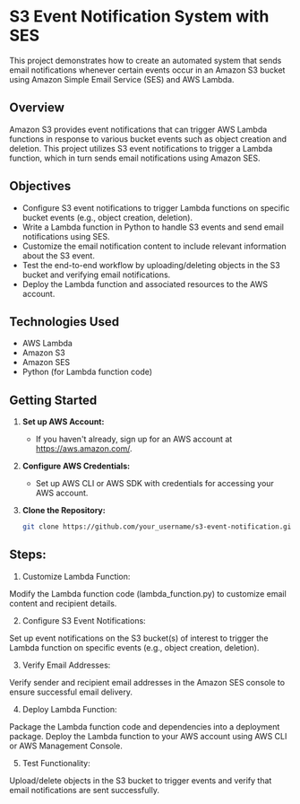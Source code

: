 # S3 Event Notification System with SES

This project demonstrates how to create an automated system that sends email notifications whenever certain events occur in an Amazon S3 bucket using Amazon Simple Email Service (SES) and AWS Lambda.

## Overview

Amazon S3 provides event notifications that can trigger AWS Lambda functions in response to various bucket events such as object creation and deletion. This project utilizes S3 event notifications to trigger a Lambda function, which in turn sends email notifications using Amazon SES.

## Objectives

- Configure S3 event notifications to trigger Lambda functions on specific bucket events (e.g., object creation, deletion).
- Write a Lambda function in Python to handle S3 events and send email notifications using SES.
- Customize the email notification content to include relevant information about the S3 event.
- Test the end-to-end workflow by uploading/deleting objects in the S3 bucket and verifying email notifications.
- Deploy the Lambda function and associated resources to the AWS account.

## Technologies Used

- AWS Lambda
- Amazon S3
- Amazon SES
- Python (for Lambda function code)

## Getting Started

1. **Set up AWS Account:**
   - If you haven't already, sign up for an AWS account at https://aws.amazon.com/.

2. **Configure AWS Credentials:**
   - Set up AWS CLI or AWS SDK with credentials for accessing your AWS account.

3. **Clone the Repository:**
   ```bash
   git clone https://github.com/your_username/s3-event-notification.git


## Steps:

1. Customize Lambda Function:

Modify the Lambda function code (lambda_function.py) to customize email content and recipient details.

2. Configure S3 Event Notifications:

Set up event notifications on the S3 bucket(s) of interest to trigger the Lambda function on specific events (e.g., object creation, deletion).

3. Verify Email Addresses:

Verify sender and recipient email addresses in the Amazon SES console to ensure successful email delivery.

4. Deploy Lambda Function:

Package the Lambda function code and dependencies into a deployment package.
Deploy the Lambda function to your AWS account using AWS CLI or AWS Management Console.

5. Test Functionality:

Upload/delete objects in the S3 bucket to trigger events and verify that email notifications are sent successfully.